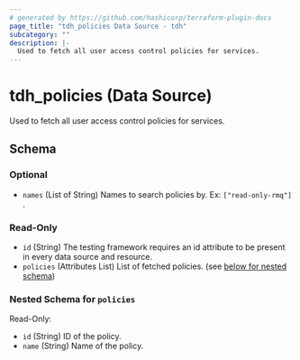 ```yaml
---
# generated by https://github.com/hashicorp/terraform-plugin-docs
page_title: "tdh_policies Data Source - tdh"
subcategory: ""
description: |-
  Used to fetch all user access control policies for services.
---
```


# tdh_policies (Data Source)

Used to fetch all user access control policies for services.



<!-- schema generated by tfplugindocs -->
## Schema

### Optional

- `names` (List of String) Names to search policies by. Ex: `["read-only-rmq"]` .

### Read-Only

- `id` (String) The testing framework requires an id attribute to be present in every data source and resource.
- `policies` (Attributes List) List of fetched policies. (see [below for nested schema](#nestedatt--policies))

<a id="nestedatt--policies"></a>
### Nested Schema for `policies`

Read-Only:

- `id` (String) ID of the policy.
- `name` (String) Name of the policy.


